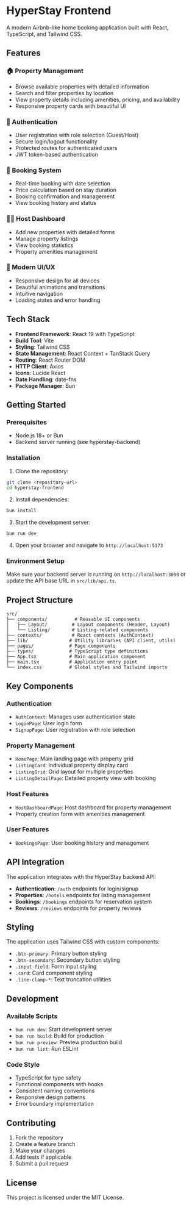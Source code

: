 # HyperStay Frontend

A modern Airbnb-like home booking application built with React, TypeScript, and Tailwind CSS.

## Features

### 🏠 Property Management
- Browse available properties with detailed information
- Search and filter properties by location
- View property details including amenities, pricing, and availability
- Responsive property cards with beautiful UI

### 🔐 Authentication
- User registration with role selection (Guest/Host)
- Secure login/logout functionality
- Protected routes for authenticated users
- JWT token-based authentication

### 📅 Booking System
- Real-time booking with date selection
- Price calculation based on stay duration
- Booking confirmation and management
- View booking history and status

### 👨‍💼 Host Dashboard
- Add new properties with detailed forms
- Manage property listings
- View booking statistics
- Property amenities management

### 🎨 Modern UI/UX
- Responsive design for all devices
- Beautiful animations and transitions
- Intuitive navigation
- Loading states and error handling

## Tech Stack

- **Frontend Framework**: React 19 with TypeScript
- **Build Tool**: Vite
- **Styling**: Tailwind CSS
- **State Management**: React Context + TanStack Query
- **Routing**: React Router DOM
- **HTTP Client**: Axios
- **Icons**: Lucide React
- **Date Handling**: date-fns
- **Package Manager**: Bun

## Getting Started

### Prerequisites

- Node.js 18+ or Bun
- Backend server running (see hyperstay-backend)

### Installation

1. Clone the repository:
```bash
git clone <repository-url>
cd hyperstay-frontend
```

2. Install dependencies:
```bash
bun install
```

3. Start the development server:
```bash
bun run dev
```

4. Open your browser and navigate to `http://localhost:5173`

### Environment Setup

Make sure your backend server is running on `http://localhost:3000` or update the API base URL in `src/lib/api.ts`.

## Project Structure

```
src/
├── components/          # Reusable UI components
│   ├── Layout/         # Layout components (Header, Layout)
│   └── Listing/        # Listing-related components
├── contexts/           # React contexts (AuthContext)
├── lib/               # Utility libraries (API client, utils)
├── pages/             # Page components
├── types/             # TypeScript type definitions
├── App.tsx            # Main application component
├── main.tsx           # Application entry point
└── index.css          # Global styles and Tailwind imports
```

## Key Components

### Authentication
- `AuthContext`: Manages user authentication state
- `LoginPage`: User login form
- `SignupPage`: User registration with role selection

### Property Management
- `HomePage`: Main landing page with property grid
- `ListingCard`: Individual property display card
- `ListingGrid`: Grid layout for multiple properties
- `ListingDetailPage`: Detailed property view with booking

### Host Features
- `HostDashboardPage`: Host dashboard for property management
- Property creation form with amenities management

### User Features
- `BookingsPage`: User booking history and management

## API Integration

The application integrates with the HyperStay backend API:

- **Authentication**: `/auth` endpoints for login/signup
- **Properties**: `/hotels` endpoints for listing management
- **Bookings**: `/bookings` endpoints for reservation system
- **Reviews**: `/reviews` endpoints for property reviews

## Styling

The application uses Tailwind CSS with custom components:

- `.btn-primary`: Primary button styling
- `.btn-secondary`: Secondary button styling
- `.input-field`: Form input styling
- `.card`: Card component styling
- `.line-clamp-*`: Text truncation utilities

## Development

### Available Scripts

- `bun run dev`: Start development server
- `bun run build`: Build for production
- `bun run preview`: Preview production build
- `bun run lint`: Run ESLint

### Code Style

- TypeScript for type safety
- Functional components with hooks
- Consistent naming conventions
- Responsive design patterns
- Error boundary implementation

## Contributing

1. Fork the repository
2. Create a feature branch
3. Make your changes
4. Add tests if applicable
5. Submit a pull request

## License

This project is licensed under the MIT License.
